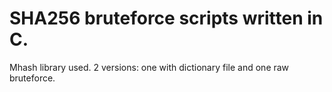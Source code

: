 # SHA256 bruteforce scripts written in C.
Mhash library used.
2 versions: one with dictionary file and one raw bruteforce.

